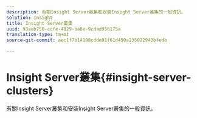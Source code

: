 ```yaml
---
description: 有關Insight Server叢集和安裝Insight Server叢集的一般資訊。
solution: Insight
title: Insight Server叢集
uuid: 93aeb750-ccfe-4029-ba8e-9cdad956175a
translation-type: tm+mt
source-git-commit: aec1f7b14198cdde91f61d490a235022943bfedb

---
```



# Insight Server叢集{#insight-server-clusters}

有關Insight Server叢集和安裝Insight Server叢集的一般資訊。

